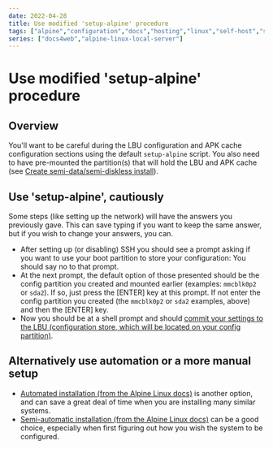 ```yaml
---
date: 2022-04-28
title: Use modified 'setup-alpine' procedure
tags: ["alpine","configuration","docs","hosting","linux","self-host","sysadmin-devops","raspberry-pi","sbc"]
series: ["docs4web","alpine-linux-local-server"]
---
```


# Use modified 'setup-alpine' procedure

## Overview

You'll want to be careful during the LBU configuration and APK cache configuration sections using the default ``setup-alpine`` script. You also need to have pre-mounted the partition(s) that will hold the LBU and APK cache (see [Create semi-data/semi-diskless install](create-semi-data-install/#add-a-and39configand39-partition)).

Use 'setup-alpine', cautiously
----------------------------

Some steps (like setting up the network) will have the answers you previously gave. This can save typing if you want to keep the same answer, but if you wish to change your answers, you can.

* After setting up (or disabling) SSH you should see a prompt asking if you want to use  your boot partition to store your configuration: You should say no to that prompt.
* At the next prompt, the default option of those presented should be the config partition you created and mounted earlier (examples: `mmcblk0p2` or `sda2`).  If so, just press the \[ENTER] key at this prompt. If not enter the config partition you created (the `mmcblk0p2` or `sda2` examples, above) and then the \[ENTER] key.
* Now you should be at a shell prompt and should [commit your settings to the LBU (configuration store, which will be located on your config partition)](commit-lbu.md).

## Alternatively use automation or a more manual setup

* [Automated installation (from the Alpine Linux docs)](https://docs.alpinelinux.org/user-handbook/0.1a/Installing/setup_alpine.html#_answer_files) is another option, and can save a great deal of time when you are installing many similar systems.
* [Semi-automatic installation (from the Alpine Linux docs)](https://docs.alpinelinux.org/user-handbook/0.1a/Installing/manual.html) can be a good choice, especially when first figuring out how you wish the system to be configured.
